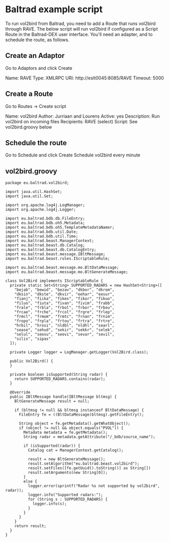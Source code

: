 # Baltrad example script

To run vol2bird from Baltrad, you need to add a Route that runs vol2bird through RAVE.
The below script will run vol2bird if configured as a Script Route in the Baltrad-DEX
user interface. You'll need an adapter, and to schedule the route, as follows.

## Create an Adaptor

Go to Adaptors and click Create

Name: RAVE
Type: XMLRPC
URI: http://eslt0045:8085/RAVE
Timeout: 5000

## Create a Route

Go to Routes -> Create script

Name: vol2bird
Author: Jurriaan and Lourens
Active: yes
Description: Run vol2bird on incoming files
Recipients: RAVE (select)
Script: See vol2bird.groovy below

## Schedule the route

Go to Schedule and click Create
Schedule vol2bird every minute

## vol2bird.groovy

```
package eu.baltrad.vol2bird;

import java.util.HashSet;
import java.util.Set;

import org.apache.log4j.LogManager;
import org.apache.log4j.Logger;

import eu.baltrad.bdb.db.FileEntry;
import eu.baltrad.bdb.oh5.Metadata;
import eu.baltrad.bdb.oh5.TemplateMetadataNamer;
import eu.baltrad.bdb.util.Date;
import eu.baltrad.bdb.util.Time;
import eu.baltrad.beast.ManagerContext;
import eu.baltrad.beast.db.Catalog;
import eu.baltrad.beast.db.CatalogEntry;
import eu.baltrad.beast.message.IBltMessage;
import eu.baltrad.beast.rules.IScriptableRule;

import eu.baltrad.beast.message.mo.BltDataMessage;
import eu.baltrad.beast.message.mo.BltGenerateMessage;

class Vol2Bird implements IScriptableRule {
  private static Set<String> SUPPORTED_RADARS = new HashSet<String>([
    "bejab", "bewid", "bezav", "dkbor", "dkrom",
    "dksin", "dkste", "dkvir", "eehar", "eesur",
    "fianj", "fiika", "fikes", "fikor", "fikuo",
    "filuo", "fiuta", "fivan", "fivim", "frabb",
    "frale", "frbla", "frbol", "frbor", "frbou",
    "frcae", "frche", "frcol", "frgre", "frlep",
    "frmcl", "frmom", "frmtc", "frnan", "frnim",
    "fropo", "frpla", "frtou", "frtra", "frtre",
    "hrbil", "hrosi", "nldbl", "nldhl", "searl",
    "sease", "sehud", "sekir", "sekkr", "selek",
    "selul", "seosu", "seovi", "sevar", "sevil",
    "silis", "sipas"
  ]);

  private Logger logger = LogManager.getLogger(Vol2Bird.class);

  public Vol2Bird() {
  }

  private boolean isSupported(String radar) {
    return SUPPORTED_RADARS.contains(radar);
  }

  @Override
  public IBltMessage handle(IBltMessage bltmsg) {
    BltGenerateMessage result = null;

    if (bltmsg != null && bltmsg instanceof BltDataMessage) {
      FileEntry fe = ((BltDataMessage)bltmsg).getFileEntry();

      String object = fe.getMetadata().getWhatObject();
      if (object != null && object.equals("PVOL")) {
        Metadata metadata = fe.getMetadata();
        String radar = metadata.getAttribute("/_bdb/source_name");

        if (isSupported(radar)) {
          Catalog cat = ManagerContext.getCatalog();

          result = new BltGenerateMessage();
          result.setAlgorithm("eu.baltrad.beast.vol2bird");
          result.setFiles([fe.getUuid().toString()] as String[])
          result.setArguments(new String[0]);
        }
        else {
          logger.error(sprintf("Radar %s not supported by vol2bird", radar));
          logger.info("Supported radars:");
          for (String s : SUPPORTED_RADARS) {
            logger.info(s);
          }
        }
      }
    }
    return result;
  }
}
```

